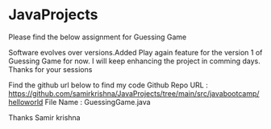 # JavaProjects

Please find the below assignment for Guessing Game

Software evolves over versions.Added Play again feature for the version 1 of Guessing Game for now. 
I will keep enhancing the project in comming days. Thanks for your sessions

Find the github url below to find my code
Github Repo URL : https://github.com/samirkrishna/JavaProjects/tree/main/src/javabootcamp/helloworld
File Name : GuessingGame.java

Thanks 
Samir krishna 
